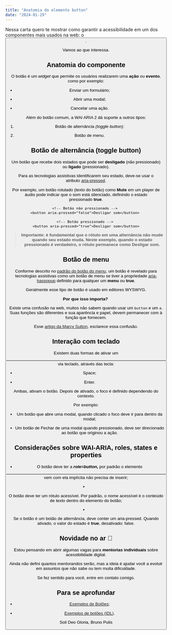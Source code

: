 ```yaml
---
title: "Anatomia do elemento button"
date: "2024-01-29"
---
```


Nessa carta quero te mostrar como garantir a acessibilidade em um dos componentes mais usados na web: o **<button>**.

Vamos ao que interessa.

## **Anatomia do componente**

O botão é um _widget_ que permite os usuários realizarem uma **ação** ou **evento**, como por exemplo:

- Enviar um formulário;

- Abrir uma modal;

- Cancelar uma ação.

Além do botão comum, a WAI ARIA 2 dá suporte a outros tipos:

1. Botão de alternância _(toggle button);_

3. Botão de menu.

## **Botão de alternância (toggle button)**

Um botão que recebe dois estados que pode ser **desligado** (não pressionado) ou **ligado** (pressionado).

Para as tecnologias assistivas identificarem seu estado, deve-se usar o atributo [aria-pressed](https://w3c.github.io/aria/#aria-pressed).

Por exemplo, um botão rotulado (texto do botão) como **Mute** em um player de áudio pode indicar que o som está silenciado, definindo o estado pressionado **true**.

```markup
<!-- Botão não pressionado --> 
<button aria-pressed="false">Desligar som</button> 

<!-- Botão pressionado --> 
<button aria-pressed="true">Desligar som</button>
```

> **Importante: é fundamental que o rótulo em uma alternância não mude quando seu estado muda. Neste exemplo, quando o estado pressionado é verdadeiro, o rótulo permanece como Desligar som.**

## **Botão de menu**

Conforme descrito no [padrão do botão do menu](https://www.w3.org/WAI/ARIA/apg/patterns/menu-button/), um botão é revelado para tecnologias assistivas como um botão de menu se tiver a propriedade [aria-haspopup](https://w3c.github.io/aria/#aria-haspopup) definido para qualquer um **menu** ou **true**.

Geralmente esse tipo de botão é usado em editores WYSWYG.

**Por que isso importa?** 

Existe uma confusão na web, muitos não sabem quando usar um `button` e um `a`. Suas funções são diferentes e sua aparência e papel, devem permanecer com à função que fornecem.

Esse [artigo da Marcy Sutton](https://css-tricks.com/buttons-vs-links/), esclarece essa confusão.

## **Interação com teclado**

Existem duas formas de ativar um <button> via teclado, através das tecla:

- Space;

- Enter.

Ambas, ativam o botão. Depois de ativado, o foco é definido dependendo do contexto.

Por exemplo:

- Um botão que abre uma modal, quando clicado o foco deve ir para dentro da modal;

- Um botão de Fechar de uma modal quando pressionado, deve ser direcionado ao botão que originou a ação.

## **Considerações sobre WAI-ARIA, roles, states e properties**

- O botão deve ter a _**role=button,**_ por padrão o elemento <button> vem com ela implícita não precisa de inserir;

- O botão deve ter um rótulo acessível. Por padrão, o nome acessível é o conteúdo de texto dentro do elemento do botão;

- Se o botão é um botão de alternância, deve conter um aria-pressed. Quando ativado, o valor do estado é **true**, desativado: false.

## **Novidade no ar 👀**

Estou pensando em abrir algumas vagas para **mentorias individuais** sobre acessibilidade digital.

Ainda não defini quantos mentorandos serão, mas a ideia é ajudar você a evoluir em assuntos que não sabe ou tem muita dificuldade.

Se fez sentido para você, entre em contato comigo.

## **Para se aprofundar**

- [Exemplos de Botões](https://www.w3.org/WAI/ARIA/apg/patterns/button/examples/button/);

- [Exemplos de botões (IDL)](https://www.w3.org/WAI/ARIA/apg/patterns/button/examples/button_idl/).

Soli Deo Gloria, Bruno Pulis
